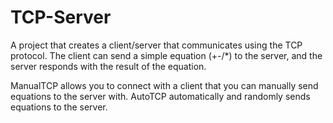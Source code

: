 # TCP-Server
A project that creates a client/server that communicates using the TCP protocol. 
The client can send a simple equation (+-/*) to the server, and the server responds with the result of the equation.

ManualTCP allows you to connect with a client that you can manually send equations to the server with.
AutoTCP automatically and randomly sends equations to the server. 
